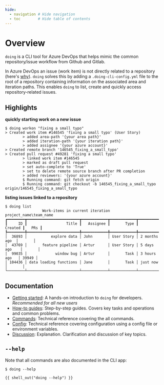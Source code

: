```yaml
---
hide:
  - navigation # Hide navigation
  - toc        # Hide table of contents
---
```


# Overview

`doing` is a CLI tool for Azure DevOps that helps mimic the common repository/issue workflow from Github and Gitlab.

In Azure DevOps an issue (work item) is not directly related to a repository (here's [why](discussion/oneproject_setup.md)). `doing` solves this by adding a `.doing-cli-config.yml` file to the root of a repository containing information on the associated area and iteration paths. This enables `doing` to list, create and quickly access repository-related issues.

## Highlights

**quickly starting work on a new issue**

<div class="termy termy-small">

```console
$ doing workon "fixing a small typo"
> Created work item #146545 'fixing a small typo' (User Story)
        > added area-path '{your area path}'
        > added iteration-path '{your iteration path}'
        > added assignee '{your azure account}'
> Created remote branch '146545_fixing_a_small_typo'
> Created pull request #49281 'fixing a small typo'
        > linked work item #146545
        > marked as draft pull request
        > set auto-complete to 'True'
        > set to delete remote source branch after PR completion
        > added reviewers: '{your azure account}'
        $ Running command: git fetch origin
        $ Running command: git checkout -b 146545_fixing_a_small_typo origin/146545_fixing_a_small_typo
```

</div>

**listing issues linked to a repository**

<div class="termy termy-small">

```console
$ doing list
                 Work-items in current iteration project_name\team_name                  
┏━━━━━━━━┳━━━━━━━━━━━━━━━━━━━━━━━━┳━━━━━━━━━━━━┳━━━━━━━━━━━━┳━━━━━━━━━━━━━━━┳━━━━━━━┓
┃     ID ┃                  Title ┃   Assignee ┃       Type ┃       Created ┃   PRs ┃
┡━━━━━━━━╇━━━━━━━━━━━━━━━━━━━━━━━━╇━━━━━━━━━━━━╇━━━━━━━━━━━━╇━━━━━━━━━━━━━━━╇━━━━━━━┩
│  36893 │           explore data │ John       │ User Story │ 2 months ago  │       │
│  43769 │       feature pipeline │ Artur      │ User Story │ 5 days ago    │       │
│  99035 │             window bug │ Artur      │       Task │ 3 hours ago   │ 39949 │
│ 104436 │ data loading functions │ Jane       │       Task │ just now      │       │
└────────┴────────────────────────┴────────────┴────────────┴───────────────┴───────┘
```

</div>

## Documentation

- [Getting started](get_started/install.md): A hands-on introduction to `doing` for developers. *Recommended for all new users*
- [How-to guides](howto/workflow_new_item.md): Step-by-step guides. Covers key tasks and operations and common problems.
- [Commands](reference/manual/init/): Technical reference covering the all commands.
- [Config](config/config_file.md): Technical reference covering configuration using a config file or environment variables.
- [Discussion](discussion/oneproject_setup.md): Explanation. Clarification and discussion of key topics.

## `--help`

Note that all commands are also documented in the CLI app:

<div class="termy">

```console
$ doing --help

{{ shell_out("doing --help") }}
```

</div>

